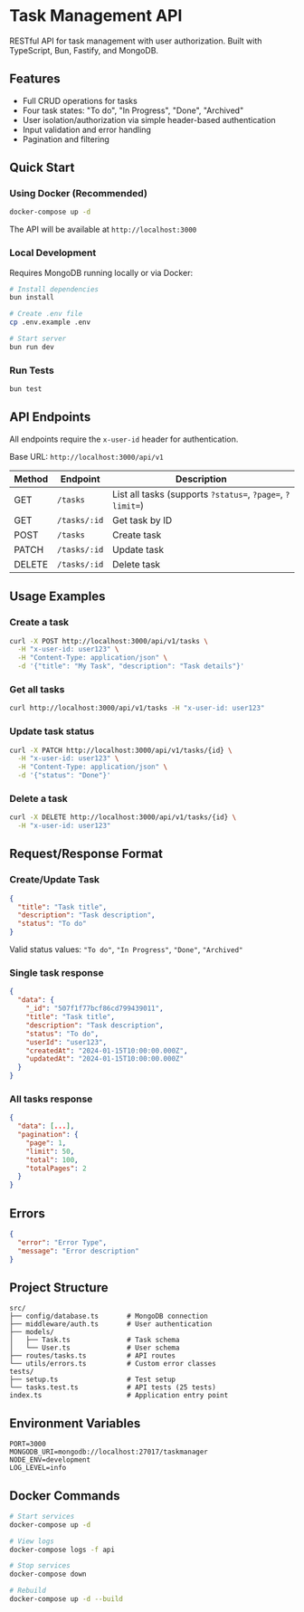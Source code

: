# Task Management API

RESTful API for task management with user authorization. Built with TypeScript, Bun, Fastify, and MongoDB.

## Features

- Full CRUD operations for tasks
- Four task states: "To do", "In Progress", "Done", "Archived"
- User isolation/authorization via simple header-based authentication
- Input validation and error handling
- Pagination and filtering

## Quick Start

### Using Docker (Recommended)

```bash
docker-compose up -d
```

The API will be available at `http://localhost:3000`

### Local Development

Requires MongoDB running locally or via Docker:

```bash
# Install dependencies
bun install

# Create .env file
cp .env.example .env

# Start server
bun run dev
```

### Run Tests

```bash
bun test
```

## API Endpoints

All endpoints require the `x-user-id` header for authentication.

Base URL: `http://localhost:3000/api/v1`

| Method | Endpoint | Description |
|--------|----------|-------------|
| GET | `/tasks` | List all tasks (supports `?status=`, `?page=`, `?limit=`) |
| GET | `/tasks/:id` | Get task by ID |
| POST | `/tasks` | Create task |
| PATCH | `/tasks/:id` | Update task |
| DELETE | `/tasks/:id` | Delete task |

## Usage Examples

### Create a task

```bash
curl -X POST http://localhost:3000/api/v1/tasks \
  -H "x-user-id: user123" \
  -H "Content-Type: application/json" \
  -d '{"title": "My Task", "description": "Task details"}'
```

### Get all tasks

```bash
curl http://localhost:3000/api/v1/tasks -H "x-user-id: user123"
```

### Update task status

```bash
curl -X PATCH http://localhost:3000/api/v1/tasks/{id} \
  -H "x-user-id: user123" \
  -H "Content-Type: application/json" \
  -d '{"status": "Done"}'
```

### Delete a task

```bash
curl -X DELETE http://localhost:3000/api/v1/tasks/{id} \
  -H "x-user-id: user123"
```

## Request/Response Format

### Create/Update Task

```json
{
  "title": "Task title",
  "description": "Task description",
  "status": "To do"
}
```

Valid status values: `"To do"`, `"In Progress"`, `"Done"`, `"Archived"`

### Single task response

```json
{
  "data": {
    "_id": "507f1f77bcf86cd799439011",
    "title": "Task title",
    "description": "Task description",
    "status": "To do",
    "userId": "user123",
    "createdAt": "2024-01-15T10:00:00.000Z",
    "updatedAt": "2024-01-15T10:00:00.000Z"
  }
}
```

### All tasks response

```json
{
  "data": [...],
  "pagination": {
    "page": 1,
    "limit": 50,
    "total": 100,
    "totalPages": 2
  }
}
```

## Errors

```json
{
  "error": "Error Type",
  "message": "Error description"
}
```

## Project Structure

```
src/
├── config/database.ts       # MongoDB connection
├── middleware/auth.ts       # User authentication
├── models/
│   ├── Task.ts              # Task schema
│   └── User.ts              # User schema
├── routes/tasks.ts          # API routes
└── utils/errors.ts          # Custom error classes
tests/
├── setup.ts                 # Test setup
└── tasks.test.ts            # API tests (25 tests)
index.ts                     # Application entry point
```

## Environment Variables

```env
PORT=3000
MONGODB_URI=mongodb://localhost:27017/taskmanager
NODE_ENV=development
LOG_LEVEL=info
```

## Docker Commands

```bash
# Start services
docker-compose up -d

# View logs
docker-compose logs -f api

# Stop services
docker-compose down

# Rebuild
docker-compose up -d --build
```
